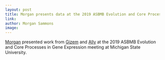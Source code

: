 ```yaml
---
layout: post
title: Morgan presents data at the 2019 ASBMB Evolution and Core Processes in Gene Expression meeting 
link: 
author: Morgan Sammons
image: 
---
```




[Morgan](/team/morgan-sammons) presented work from [Gizem](/team/gizem-karsliuzunbas) and [Ally](/team/ally-catizone) at the 2019 ASBMB Evolution and Core Processes in Gene Expression meeting at Michigan State University. 



